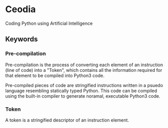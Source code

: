 # Ceodia

Coding Python using Artificial Intelligence

## Keywords

### Pre-compilation
Pre-compilation is the process of converting each element of an instruction (line of code)
into a "Token", which contains all the information required for that element to be compiled 
into Python3 code.

Pre-compiled pieces of code are stringified instructions written in a psuedo language resembling  statically typed Python. This code can be compiled using the built-in compiler to generate noramal,
executable Python3 code.

### Token
A token is a stringified descriptor of an instruction element.
